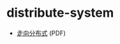 # distribute-system
* [走向分布式](https://github.com/bintianf/learning-materials/blob/master/pdf/scalability.pdf) (PDF)
